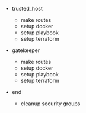 - trusted_host
  - make routes
  - setup docker
  - setup playbook
  - setup terraform

- gatekeeper
  - make routes
  - setup docker
  - setup playbook
  - setup terraform

- end
  - cleanup security groups